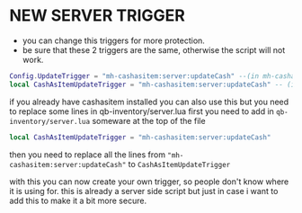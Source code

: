 # NEW SERVER TRIGGER
- you can change this triggers for more protection.
- be sure that these 2 triggers are the same, otherwise the script will not work.
```lua
Config.UpdateTrigger = "mh-cashasitem:server:updateCash" --(in mh-cashasitem/config.lua)
local CashAsItemUpdateTrigger = "mh-cashasitem:server:updateCash" -- (in qb-inventory/server.lua)
```

if you already have cashasitem installed you can also use this but you need to replace some lines in qb-inventory/server.lua
first you need to add in `qb-inventory/server.lua` someware at the top of the file
```lua
local CashAsItemUpdateTrigger = "mh-cashasitem:server:updateCash"
```  
then you need to replace all the lines from `"mh-cashasitem:server:updateCash"` to `CashAsItemUpdateTrigger`

with this you can now create your own trigger, so people don't know where it is using for.
this is already a server side script but just in case i want to add this to make it a bit more secure.

